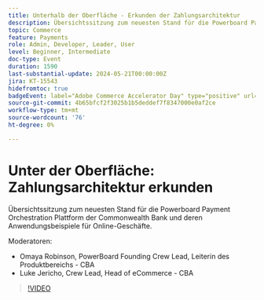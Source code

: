 ```yaml
---
title: Unterhalb der Oberfläche - Erkunden der Zahlungsarchitektur
description: Übersichtssitzung zum neuesten Stand für die Powerboard Payment Orchestration Plattform der Commonwealth Bank und deren Anwendungsbeispiele für Online-Geschäfte.
topic: Commerce
feature: Payments
role: Admin, Developer, Leader, User
level: Beginner, Intermediate
doc-type: Event
duration: 1590
last-substantial-update: 2024-05-21T00:00:00Z
jira: KT-15543
hidefromtoc: true
badgeEvent: label="Adobe Commerce Accelerator Day" type="positive" url="https://experienceleague.adobe.com/en/docs/events/apac-commerce-recordings/2024/accelerator-day/overview.html"
source-git-commit: 4b65bfcf2f3025b1b5deddef7f8347000e0af2ce
workflow-type: tm+mt
source-wordcount: '76'
ht-degree: 0%

---
```



# Unter der Oberfläche: Zahlungsarchitektur erkunden

Übersichtssitzung zum neuesten Stand für die Powerboard Payment Orchestration Plattform der Commonwealth Bank und deren Anwendungsbeispiele für Online-Geschäfte.

Moderatoren:

+ Omaya Robinson, PowerBoard Founding Crew Lead, Leiterin des Produktbereichs - CBA
+ Luke Jericho, Crew Lead, Head of eCommerce - CBA

>[!VIDEO](https://video.tv.adobe.com/v/3429270/?learn=on)
